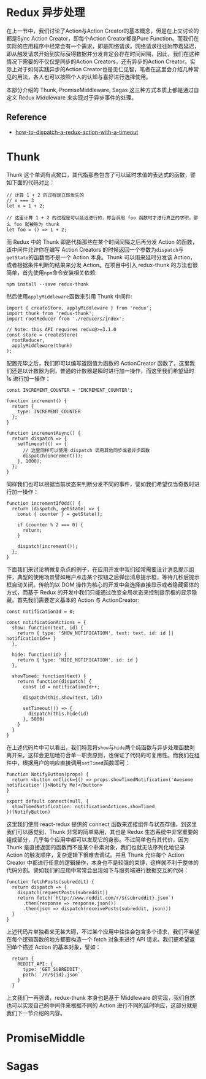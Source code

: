 # Redux 异步处理

在上一节中，我们讨论了Action与Action Creator的基本概念，但是在上文讨论的都是Sync Action Creator，即每个Action Creator都是Pure Function。而我们在实际的应用程序中经常会有一个需求，即是网络请求。网络请求往往附带着延迟，即从触发请求开始到实际获得数据并分发肯定会存在时间间隔，因此，我们在这种情况下需要的不仅仅是同步的Action Creators，还有异步的Action Creator。实际上对于如何实践异步的Action Creator也是见仁见智，笔者在这里会介绍几种常见的用法，各人也可以按照个人的认知与喜好进行选择使用。

本部分介绍的 Thunk, PromiseMiddleware, Sagas 这三种方式本质上都是通过自定义 Redux Middleware 来实现对于异步事件的处理。

## Reference
- [how-to-dispatch-a-redux-action-with-a-timeout](http://stackoverflow.com/questions/35411423/how-to-dispatch-a-redux-action-with-a-timeout/35415559#35415559)

# Thunk
Thunk 这个单词有点拗口，其代指那些包含了可以延时求值的表达式的函数，譬如下面的代码对比：
```
// 计算 1 + 2 的过程是立即发生的
// x === 3
let x = 1 + 2;

// 这里计算 1 + 2 的过程是可以延迟进行的，即当调用 foo 函数时才进行真正的求职，那么 foo 就被称为 thunk
let foo = () => 1 + 2;
```
而 Redux 中的 Thunk 即是代指那些在某个时间间隔之后再分发 Action 的函数，该中间件允许你在编写 Action Creators 的时候返回一个参数为`dispatch`与`getState`的函数而不是一个 Action 本身。Thunk 可以用来延时分发该 Action，或者根据条件判断的结果来分发 Action。在项目中引入 redux-thunk 的方法也很简单，首先使用`npm`命令安装相关依赖:
```
npm install --save redux-thunk
```
然后使用`applyMiddleware`函数来引用 Thunk 中间件:
```
import { createStore, applyMiddleware } from 'redux';
import thunk from 'redux-thunk';
import rootReducer from './reducers/index';

// Note: this API requires redux@>=3.1.0
const store = createStore(
  rootReducer,
  applyMiddleware(thunk)
);
```
配置完毕之后，我们即可以编写返回值为函数的 ActionCreator 函数了，这里我们还是以计数器为例，普通的计数器是瞬时进行加一操作，而这里我们希望延时 1s 进行加一操作：
```
const INCREMENT_COUNTER = 'INCREMENT_COUNTER';

function increment() {
  return {
    type: INCREMENT_COUNTER
  };
}

function incrementAsync() {
  return dispatch => {
    setTimeout(() => {
      // 这里同样可以使用 dispatch 调用其他同步或者异步函数
      dispatch(increment());
    }, 1000);
  };
}
```
同样我们也可以根据当前状态来判断分发不同的事件，譬如我们希望仅当奇数时进行加一操作：
```
function incrementIfOdd() {
  return (dispatch, getState) => {
    const { counter } = getState();

    if (counter % 2 === 0) {
      return;
    }

    dispatch(increment());
  };
}
```
下面我们来讨论稍微复杂点的例子，在应用开发中我们经常需要设计消息提示组件，典型的使用场景譬如用户点击某个按钮之后弹出消息提示框，等待几秒后提示框自动关闭。传统的以 DOM 操作为核心的开发中会选择直接显示或者隐藏窗体的方式，而基于 Redux 的开发中我们只能通过改变全局状态来控制提示框的显示隐藏。首先我们需要定义基本的 Action 与 ActionCreator:
```
const notificationId = 0;

const notificationActions = {
  show: function(text, id) {
    return { type: 'SHOW_NOTIFICATION', text: text, id: id || notificationId++ }
  },
  
  hide: function(id) {
    return { type: 'HIDE_NOTIFICATION', id: id }
  },
  
  showTimed: function(text) {
    return function(dispatch) {
      const id = notificationId++;

      dispatch(this.show(text, id))
    
      setTimeout(() => {
        dispatch(this.hide(id)
      }, 5000)
    }
  }
}
```
在上述代码片中可以看出，我们特意将`show`与`hide`两个纯函数与异步处理函数剥离开来，这样会更加地符合单一职责原则，也保证了代码的可复用性。而我们在组件中，根据用户的响应直接调用`setTimed`函数即可：
```
function NotifyButton(props) {
  return <button onClick={() => props.showTimedNotification('Awesome notification')}>Notify Me!</button>
}

export default connect(null, {
  showTimedNotification: notificationActions.showTimed
})(NotifyButton)
```
这里我们使用 react-redux 提供的 connect 函数来连接组件与状态存储。到这里我们可以感觉到，Thunk 非常的简单易用，其也是 Redux 生态系统中非常重要的组成部分，几乎每个应用中都可以发现它的身影。不过简单也有其代价，因为 Thunk 是直接返回的函数而不是某个朴素对象，我们也就无法序列化地记录 Action 的触发顺序，复杂逻辑下很难去调试。并且 Thunk 允许每个 Action Creator 中都进行任意的逻辑操作，本身也不是较强的束缚，这样就不利于整体的代码分割。譬如我们的应用中常常会出现如下与服务端进行数据交互的代码：
```
function fetchPosts(subreddit) {
  return dispatch => {
    dispatch(requestPosts(subreddit))
    return fetch(`http://www.reddit.com/r/${subreddit}.json`)
      .then(response => response.json())
      .then(json => dispatch(receivePosts(subreddit, json)))
  }
}
```
上述代码片单独看来无甚大碍，不过某个应用中往往会包含多个请求，我们不希望在每个逻辑函数的地方都要构造一个 fetch 对象来进行 API 请求。我们更希望返回单个描述 Action 的基本对象，譬如：
```
  return {
    REDDIT_API: {
      type: 'GET_SUBREDDIT',
      path: `/r/${id}.json`
    }
  }
```
上文我们一再强调，redux-thunk 本身也是基于 Middleware 的实现，我们自然也可以实现自己的中间件来根据不同的 Action 进行不同的延时响应，这部分就是我们下一节介绍的内容。

# PromiseMiddle

# Sagas
